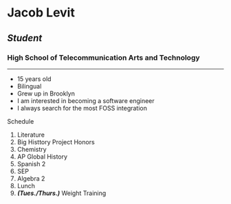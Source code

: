 # Jacob Levit
## ___Student___
### __High School of Telecommunication Arts and Technology__

---

* 15 years old
* Bilingual
* Grew up in Brooklyn
* I am interested in becoming a software engineer
* I always search for the most FOSS integration

Schedule

1. Literature
2. Big Histtory Project Honors
3. Chemistry
4. AP Global History
5. Spanish 2
6. SEP
7. Algebra 2
8. Lunch
9. <b><i>(Tues./Thurs.)</i></b> Weight Training







